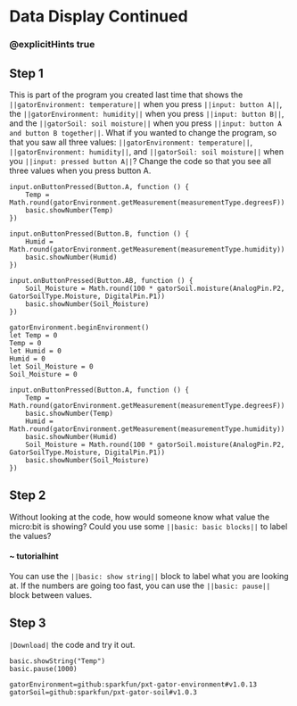 # Data Display Continued
### @explicitHints true

## Step 1
This is part of the program you created last time that shows the 
``||gatorEnvironment: temperature||`` when 
you press ``||input: button A||``, the ``||gatorEnvironment: humidity||``
when you press ``||input: button B||``, and the ``||gatorSoil: soil moisture||`` when
you press ``||input: button A and button B together||``. What if you wanted to change 
the program, so that you saw all three values: 
``||gatorEnvironment: temperature||``, ``||gatorEnvironment: humidity||``, 
and ``||gatorSoil: soil moisture||`` when you ``||input: pressed button A||``?
Change the code so that you see all three values when you press button A.

```template
input.onButtonPressed(Button.A, function () {
    Temp = Math.round(gatorEnvironment.getMeasurement(measurementType.degreesF))
    basic.showNumber(Temp)
})

input.onButtonPressed(Button.B, function () {
    Humid = Math.round(gatorEnvironment.getMeasurement(measurementType.humidity))
    basic.showNumber(Humid)
})

input.onButtonPressed(Button.AB, function () {
    Soil_Moisture = Math.round(100 * gatorSoil.moisture(AnalogPin.P2, GatorSoilType.Moisture, DigitalPin.P1))
    basic.showNumber(Soil_Moisture)
})

gatorEnvironment.beginEnvironment()
let Temp = 0
Temp = 0
let Humid = 0
Humid = 0
let Soil_Moisture = 0
Soil_Moisture = 0
```

```blocks
input.onButtonPressed(Button.A, function () {
    Temp = Math.round(gatorEnvironment.getMeasurement(measurementType.degreesF))
    basic.showNumber(Temp)
    Humid = Math.round(gatorEnvironment.getMeasurement(measurementType.humidity))
    basic.showNumber(Humid)
    Soil_Moisture = Math.round(100 * gatorSoil.moisture(AnalogPin.P2, GatorSoilType.Moisture, DigitalPin.P1))
    basic.showNumber(Soil_Moisture)
})
```

## Step 2
Without looking at the code, how would someone know what value the micro:bit is showing?
Could you use some ``||basic: basic blocks||`` to label the values?

#### ~ tutorialhint
You can use the ``||basic: show string||`` block to label what you are looking at.
If the numbers are going too fast, you can use the ``||basic: pause||`` block between
values.

## Step 3
``|Download|`` the code and try it out. 

```ghost
basic.showString("Temp")
basic.pause(1000)
```
    

```package
gatorEnvironment=github:sparkfun/pxt-gator-environment#v1.0.13
gatorSoil=github:sparkfun/pxt-gator-soil#v1.0.3
```
